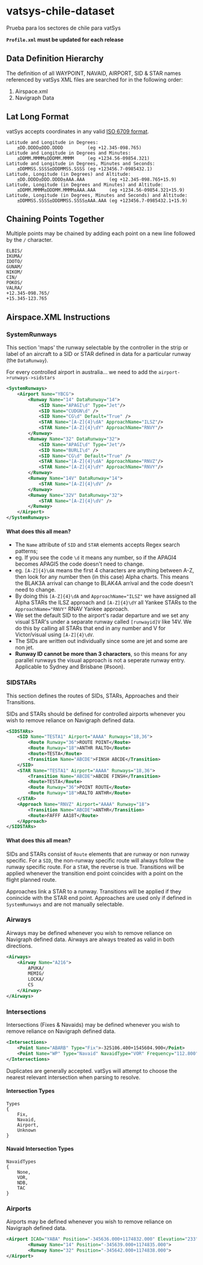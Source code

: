# vatsys-chile-dataset
Prueba para los sectores de chile para vatSys

**`Profile.xml` must be updated for each release**

## Data Definition Hierarchy

The definition of all WAYPOINT, NAVAID, AIRPORT, SID & STAR names referenced by vatSys XML files are searched for in the following order:

1. Airspace.xml
2. Navigraph Data

## Lat Long Format

vatSys accepts coordinates in any valid [ISO 6709 format](https://en.wikipedia.org/wiki/ISO_6709).

```
Latitude and Longitude in Degrees:
    ±DD.DDDD±DDD.DDDD         (eg +12.345-098.765)
Latitude and Longitude in Degrees and Minutes:
    ±DDMM.MMMM±DDDMM.MMMM     (eg +1234.56-09854.321)
Latitude and Longitude in Degrees, Minutes and Seconds:
    ±DDMMSS.SSSS±DDDMMSS.SSSS (eg +123456.7-0985432.1)
Latitude, Longitude (in Degrees) and Altitude:
    ±DD.DDDD±DDD.DDDD±AAA.AAA         (eg +12.345-098.765+15.9)
Latitude, Longitude (in Degrees and Minutes) and Altitude:
    ±DDMM.MMMM±DDDMM.MMMM±AAA.AAA     (eg +1234.56-09854.321+15.9)
Latitude, Longitude (in Degrees, Minutes and Seconds) and Altitude:
    ±DDMMSS.SSSS±DDDMMSS.SSSS±AAA.AAA (eg +123456.7-0985432.1+15.9)
```

## Chaining Points Together

Multiple points may be chained by adding each point on a new line followed by the `/` character.

```
ELBIS/
IKUMA/
IDOTO/
GUNAM/
NIKOM/
CIN/
POKOS/
VALRA/
+12.345-098.765/
+15.345-123.765
```

## Airspace.XML Instructions

### SystemRunways

This section 'maps' the runway selectable by the controller in the strip or label of an aircraft to a SID or STAR defined in data for a particular runway (the `DataRunway`). 

For every controlled airport in australia... we need to add the `airport->runways->sidstars`

```xml
<SystemRunways>
	<Airport Name="YBCG">
		<Runway Name="14" DataRunway="14">
			<SID Name="APAGI\d" Type="Jet"/>
			<SID Name="CUDGN\d" />
			<SID Name="CG\d" Default="True" />
			<STAR Name="[A-Z]{4}\dA" ApproachName="ILSZ"/>
			<STAR Name="[A-Z]{4}\dY" ApproachName="RNVY"/>
		</Runway>
		<Runway Name="32" DataRunway="32">
			<SID Name="APAGI\d" Type="Jet"/>
			<SID Name="BURLI\d" />
			<SID Name="CG\d" Default="True" />
			<STAR Name="[A-Z]{4}\dA" ApproachName="RNVZ"/>
			<STAR Name="[A-Z]{4}\dY" ApproachName="RNVY"/>
		</Runway>
		<Runway Name="14V" DataRunway="14">
			<STAR Name="[A-Z]{4}\dV" />
		</Runway>
		<Runway Name="32V" DataRunway="32">
			<STAR Name="[A-Z]{4}\dV" />
		</Runway>
	</Airport>
</SystemRunways>
```

#### What does this all mean?
- The `Name` attribute of `SID` and `STAR` elements accepts Regex search patterns;
- eg. If you see the code `\d` it means any number, so if the APAGI4 becomes APAGI5 the code doesn't need to change.
- eg. `[A-Z]{4}\dA` means the first 4 characters are anything between A-Z, then look for any number then (in this case) Alpha charts. This means the BLAK3A arrival can change to BLAK4A arrival and the code doesn't need to change.
- By doing this `[A-Z]{4}\dA` and `ApproachName="ILSZ"` we have assigned all Alpha STARs the ILSZ approach and `[A-Z]{4}\dY` all Yankee STARs to the `ApproachName="RNVY"` RNAV Yankee approach.
- We set the default SID to the airport's radar departure and we set any visual STAR's under a separate runway called `[runwayid]V` like 14V. We do this by calling all STARs that end in any number and V for Victor/visual using `[A-Z]{4}\dV`.
- The SIDs are written out individually since some are jet and some are non jet.
- **Runway ID cannot be more than 3 characters**, so this means for any parallel runways the visual approach is not a seperate runway entry. Applicable to Sydney and Brisbane (#soon).

### SIDSTARs

This section defines the routes of SIDs, STARs, Approaches and their Transitions.

SIDs and STARs should be defined for controlled airports whenever you wish to remove reliance on Navigraph defined data.

```xml
<SIDSTARs>
	<SID Name="TESTA1" Airport="AAAA" Runways="18,36">
        <Route Runway="36">ROUTE POINT</Route>
        <Route Runway="18">ANTHR RALTO</Route>
        <Route>TESTA</Route>
        <Transition Name="ABCDE">FINSH ABCDE</Transition>
    </SID>
	<STAR Name="TESTA1" Airport="AAAA" Runways="18,36">
		<Transition Name="ABCDE">ABCDE FINSH</Transition>
		<Route>TESTA</Route>
		<Route Runway="36">POINT ROUTE</Route>
		<Route Runway="18">RALTO ANTHR</Route>
	</STAR>
	<Approach Name="RNVZ" Airport="AAAA" Runway="18">
		<Transition Name="ABCDE">ANTHR</Transition>
		<Route>FAFFF AA18T</Route>
	</Approach>
</SIDSTARs>
```

#### What does this all mean?
SIDs and STARs consist of `Route` elements that are runway or non runway specific. For a `SID`, the non-runway specific route will always follow the runway specific route. For a `STAR`, the reverse is true. Transitions will be applied whenever the transition end point coincides with a point on the flight planned route.

Approaches link a STAR to a runway. Transitions will be applied if they conincide with the STAR end point. Approaches are used only if defined in `SystemRunways` and are not manually selectable.

### Airways
Airways may be defined whenever you wish to remove reliance on Navigraph defined data. Airways are always treated as valid in both directions.

```xml
<Airways>
    <Airway Name="A216">
        APUKA/
        MEMIG/
        LOCKA/
        CS
    </Airway>
</Airways>
```

### Intersections

Intersections (Fixes & Navaids) may be defined whenever you wish to remove reliance on Navigraph defined data.

```xml
<Intersections>
    <Point Name="ABARB" Type="Fix">-325106.400+1545604.900</Point>
	<Point Name="WP" Type="Navaid" NavaidType="VOR" Frequency="112.800">-124024.800+1415520.900</Point>
</Intersections>	
```

Duplicates are generally accepted. vatSys will attempt to choose the nearest relevant intersection when parsing to resolve.

#### Intersection Types
```
Types
{
	Fix,
	Navaid,
	Airport,
	Unknown
}
```
#### Navaid Intersection Types
```
NavaidTypes
{
	None,
	VOR,
	NDB,
	TAC
}
```
### Airports

Airports may be defined whenever you wish to remove reliance on Navigraph defined data.

```xml
<Airport ICAO="YABA" Position="-345636.000+1174832.000" Elevation="233">
		<Runway Name="14" Position="-345639.000+1174835.000">
		<Runway Name="32" Position="-345642.000+1174838.000">
</Airport>
```
